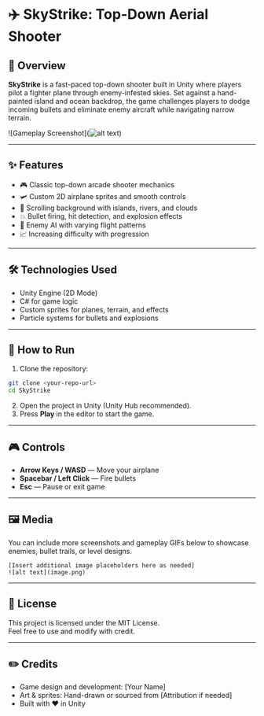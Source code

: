 # ✈️ SkyStrike: Top-Down Aerial Shooter

## 🧭 Overview

**SkyStrike** is a fast-paced top-down shooter built in Unity where players pilot a fighter plane through enemy-infested skies. Set against a hand-painted island and ocean backdrop, the game challenges players to dodge incoming bullets and eliminate enemy aircraft while navigating narrow terrain.

![Gameplay Screenshot](![alt text](image-1.png))

---

## ✨ Features

- 🎮 Classic top-down arcade shooter mechanics
- 🛩️ Custom 2D airplane sprites and smooth controls
- 🌊 Scrolling background with islands, rivers, and clouds
- 💥 Bullet firing, hit detection, and explosion effects
- 🧠 Enemy AI with varying flight patterns
- 📈 Increasing difficulty with progression

---

## 🛠️ Technologies Used

- Unity Engine (2D Mode)
- C# for game logic
- Custom sprites for planes, terrain, and effects
- Particle systems for bullets and explosions

---

## 🚀 How to Run

1. Clone the repository:
```bash
git clone <your-repo-url>
cd SkyStrike
```

2. Open the project in Unity (Unity Hub recommended).
3. Press **Play** in the editor to start the game.

---

## 🎮 Controls

- **Arrow Keys / WASD** — Move your airplane
- **Spacebar / Left Click** — Fire bullets
- **Esc** — Pause or exit game

---

## 🖼️ Media

You can include more screenshots and gameplay GIFs below to showcase enemies, bullet trails, or level designs.

```
[Insert additional image placeholders here as needed]
![alt text](image.png)
```

---

## 📄 License

This project is licensed under the MIT License.  
Feel free to use and modify with credit.

---

## ✏️ Credits

- Game design and development: [Your Name]
- Art & sprites: Hand-drawn or sourced from [Attribution if needed]
- Built with ❤️ in Unity
